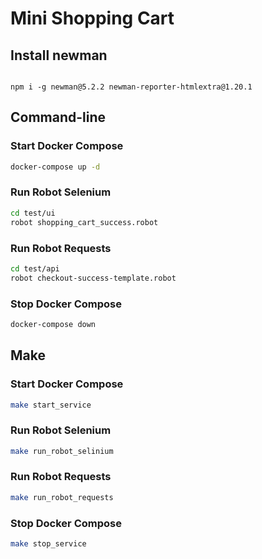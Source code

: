 # Mini Shopping Cart

## Install newman

```bashs

npm i -g newman@5.2.2 newman-reporter-htmlextra@1.20.1

```

## Command-line

### Start Docker Compose

```sh
docker-compose up -d
```

### Run Robot Selenium

```sh
cd test/ui
robot shopping_cart_success.robot
```

### Run Robot Requests

```sh
cd test/api
robot checkout-success-template.robot
```

### Stop Docker Compose

```sh
docker-compose down
```

## Make

### Start Docker Compose

```sh
make start_service
```

### Run Robot Selenium

```sh
make run_robot_selinium
```

### Run Robot Requests

```sh
make run_robot_requests
```

### Stop Docker Compose

```sh
make stop_service
```
